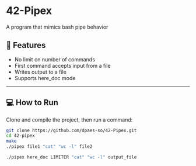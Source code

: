 # 42-Pipex
A program that mimics bash pipe behavior

## 🔨 Features
- No limit on number of commands
- First command accepts input from a file
- Writes output to a file
- Supports here_doc mode
---
## 💻 How to Run
Clone and compile the project, then run a command:
```bash
git clone https://github.com/dpaes-so/42-Pipex.git
cd 42-pipex
make
./pipex file1 "cat" "wc -l" file2

./pipex here_doc LIMITER "cat" "wc -l" output_file
